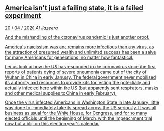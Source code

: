 
<a class='link' href='https://archive.vn/COvIE'>
<article>

## America isn't just a failing state, it is a failed experiment 

<time datetime=2020-04-20>20 / 04 / 2020</time>
<em class='source'>Al Jazeera</em>

And the mishandling of the coronavirus pandemic is just another proof.

America's narcissism was and remains more infectious than any virus, as the attraction of presumed wealth and unlimited success has been a salve for many Americans for generations, no matter how fantastical. 

Let us look at how the US has responded to the coronavirus since the first reports of patients dying of severe pneumonia came out of the city of Wuhan in China in early January. The federal government never mobilised its authority and resources to provide kits for testing the potentially and actually infected here within the US (but apparently sent respirators, masks and other medical supplies to China in early February). 

Once the virus infected Americans in Washington State in late January, little was done to immediately take its spread across the US seriously. It was all business as usual for the White House, for Congress, and for so many elected officials until the beginning of March, with the impeachment trial now but a blip on this election year's calendar.


</article>
</a>
